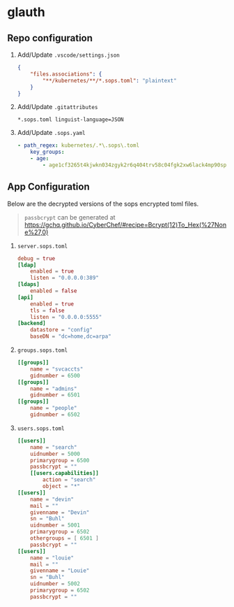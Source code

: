 # glauth

## Repo configuration

1. Add/Update `.vscode/settings.json`
    ```json
    {
        "files.associations": {
            "**/kubernetes/**/*.sops.toml": "plaintext"
        }
    }
    ```

2. Add/Update `.gitattributes`
    ```text
    *.sops.toml linguist-language=JSON
    ```

3. Add/Update `.sops.yaml`
    ```yaml
    - path_regex: kubernetes/.*\.sops\.toml
        key_groups:
        - age:
            - age1cf3265t4kjwkn034zgyk2r6q404trv58c04fgk2xw6lack4mp90spa7ugm
    ```

## App Configuration

Below are the decrypted versions of the sops encrypted toml files.

> `passbcrypt` can be generated at https://gchq.github.io/CyberChef/#recipe=Bcrypt(12)To_Hex(%27None%27,0)


1. `server.sops.toml`
    ```toml
    debug = true
    [ldap]
        enabled = true
        listen = "0.0.0.0:389"
    [ldaps]
        enabled = false
    [api]
        enabled = true
        tls = false
        listen = "0.0.0.0:5555"
    [backend]
        datastore = "config"
        baseDN = "dc=home,dc=arpa"
    ```

2. `groups.sops.toml`
    ```toml
    [[groups]]
        name = "svcaccts"
        gidnumber = 6500
    [[groups]]
        name = "admins"
        gidnumber = 6501
    [[groups]]
        name = "people"
        gidnumber = 6502
    ```

3. `users.sops.toml`
    ```toml
    [[users]]
        name = "search"
        uidnumber = 5000
        primarygroup = 6500
        passbcrypt = ""
        [[users.capabilities]]
            action = "search"
            object = "*"
    [[users]]
        name = "devin"
        mail = ""
        givenname = "Devin"
        sn = "Buhl"
        uidnumber = 5001
        primarygroup = 6502
        othergroups = [ 6501 ]
        passbcrypt = ""
    [[users]]
        name = "louie"
        mail = ""
        givenname = "Louie"
        sn = "Buhl"
        uidnumber = 5002
        primarygroup = 6502
        passbcrypt = ""
    ```
